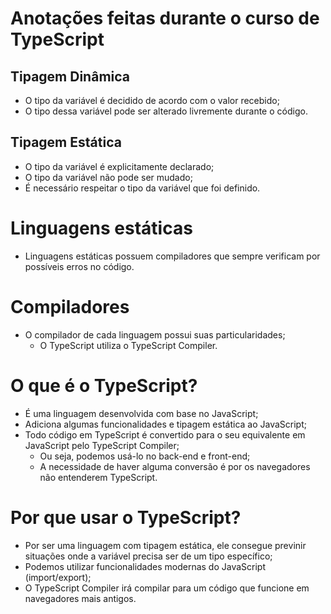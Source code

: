 # Anotações feitas durante o curso de TypeScript

## Tipagem Dinâmica

-   O tipo da variável é decidido de acordo com o valor recebido;
-   O tipo dessa variável pode ser alterado livremente durante o código.

## Tipagem Estática

- O tipo da variável é explicitamente declarado;
- O tipo da variável não pode ser mudado;
- É necessário respeitar o tipo da variável que foi definido.

# Linguagens estáticas

-   Linguagens estáticas possuem compiladores que sempre verificam por possíveis erros no código.

# Compiladores

-   O compilador de cada linguagem possui suas particularidades;
    -   O TypeScript utiliza o TypeScript Compiler.

# O que é o TypeScript?

-   É uma linguagem desenvolvida com base no JavaScript;
-   Adiciona algumas funcionalidades e tipagem estática ao JavaScript;
-   Todo código em TypeScript é convertido para o seu equivalente em JavaScript pelo TypeScript Compiler;
    -   Ou seja, podemos usá-lo no back-end e front-end;
    -   A necessidade de haver alguma conversão é por os navegadores não entenderem TypeScript.

# Por que usar o TypeScript?

-   Por ser uma linguagem com tipagem estática, ele consegue previnir situações onde a variável precisa ser de um tipo específico;
-   Podemos utilizar funcionalidades modernas do JavaScript (import/export);
-   O TypeScript Compiler irá compilar para um código que funcione em navegadores mais antigos.